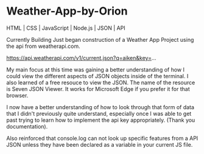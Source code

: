 # Weather-App-by-Orion
HTML | CSS | JavaScript | Node.js | JSON | API


Currently Building
Just began construction of a Weather App Project using the api from weatherapi.com.

https://api.weatherapi.com/v1/current.json?q=aiken&key=...

My main focus at this time was gaining a better understanding of how I could view the different aspects of JSON objects inside of the terminal. I also learned of a free resouce to view the JSON. The name of the resource is Seven JSON Viewer. It works for Microsoft Edge if you prefer it for that browser.

I now have a better understanding of how to look through that form of data that I didn't previously quite understand, especially once I was able to get past trying to learn how to implement the api key appropriately. (Thank you documentation). 

Also reinforced that console.log can not look up specific features from a API JSON unless they have been declared as a variable in your current JS file.
